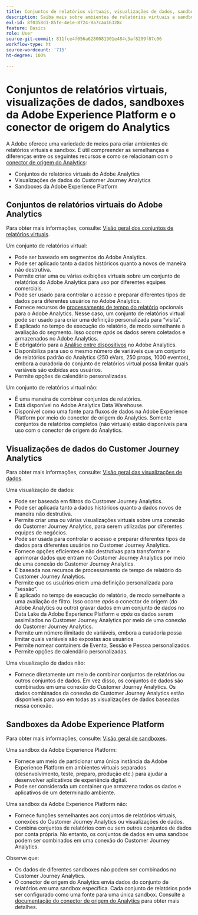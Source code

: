 ```yaml
---
title: Conjuntos de relatórios virtuais, visualizações de dados, sandboxes da Adobe Experience Platform e o conector de origem do Analytics
description: Saiba mais sobre ambientes de relatórios virtuais e sandbox.
exl-id: 8f0358d1-85fe-4e1e-8724-8a7caa16328c
feature: Basics
role: User
source-git-commit: 811fce4f056a6280081901e484c3af8209f87c06
workflow-type: ht
source-wordcount: '715'
ht-degree: 100%

---
```


# Conjuntos de relatórios virtuais, visualizações de dados, sandboxes da Adobe Experience Platform e o conector de origem do Analytics

A Adobe oferece uma variedade de meios para criar ambientes de relatórios virtuais e sandbox. É útil compreender as semelhanças e diferenças entre os seguintes recursos e como se relacionam com o [conector de origem do Analytics](https://experienceleague.adobe.com/docs/experience-platform/sources/ui-tutorials/create/adobe-applications/analytics.html?lang=pt-BR):

* Conjuntos de relatórios virtuais do Adobe Analytics
* Visualizações de dados do Customer Journey Analytics
* Sandboxes da Adobe Experience Platform

## Conjuntos de relatórios virtuais do Adobe Analytics

Para obter mais informações, consulte: [Visão geral dos conjuntos de relatórios virtuais](https://experienceleague.adobe.com/docs/analytics/components/virtual-report-suites/vrs-about.html?lang=pt-BR).

Um conjunto de relatórios virtual:

* Pode ser baseado em segmentos do Adobe Analytics.
* Pode ser aplicado tanto a dados históricos quanto a novos de maneira não destrutiva.
* Permite criar uma ou várias exibições virtuais sobre um conjunto de relatórios do Adobe Analytics para uso por diferentes equipes comerciais.
* Pode ser usado para controlar o acesso e preparar diferentes tipos de dados para diferentes usuários no Adobe Analytics.
* Fornece recursos de [processamento de tempo do relatório](https://experienceleague.adobe.com/docs/analytics/components/virtual-report-suites/vrs-report-time-processing.html?lang=pt-BR) opcionais para o Adobe Analytics. Nesse caso, um conjunto de relatórios virtual pode ser usado para criar uma definição personalizada para “visita”.
* É aplicado no tempo de execução do relatório, de modo semelhante à avaliação do segmento. Isso ocorre _após_ os dados serem coletados e armazenados no Adobe Analytics.
* É obrigatório para a [Análise entre dispositivos](https://experienceleague.adobe.com/docs/analytics/components/cda/overview.html?lang=pt-BR) no Adobe Analytics.
* Disponibiliza para uso o mesmo número de variáveis que um conjunto de relatórios padrão do Analytics (250 eVars, 250 props, 1000 eventos), embora a curadoria do conjunto de relatórios virtual possa limitar quais variáveis são exibidas aos usuários.
* Permite opções de calendário personalizadas.

Um conjunto de relatórios virtual não:

* É uma maneira de combinar conjuntos de relatórios.
* Está disponível no Adobe Analytics Data Warehouse.
* Disponível como uma fonte para fluxos de dados na Adobe Experience Platform por meio do conector de origem do Analytics. Somente conjuntos de relatórios completos (não virtuais) estão disponíveis para uso com o conector de origem do Analytics.


## Visualizações de dados do Customer Journey Analytics

Para obter mais informações, consulte: [Visão geral das visualizações de dados](https://experienceleague.adobe.com/docs/analytics-platform/using/cja-dataviews/data-views.html?lang=pt-BR).

Uma visualização de dados:

* Pode ser baseada em filtros do Customer Journey Analytics.
* Pode ser aplicada tanto a dados históricos quanto a dados novos de maneira não destrutiva.
* Permite criar uma ou várias visualizações virtuais sobre uma conexão do Customer Journey Analytics, para serem utilizadas por diferentes equipes de negócios.
* Pode ser usada para controlar o acesso e preparar diferentes tipos de dados para diferentes usuários no Customer Journey Analytics.
* Fornece opções eficientes e não destrutivas para transformar e aprimorar dados que entram no Customer Journey Analytics por meio de uma conexão do Customer Journey Analytics.
* É baseada nos recursos de processamento de tempo de relatório do Customer Journey Analytics.
* Permite que os usuários criem uma definição personalizada para “sessão”.
* É aplicado no tempo de execução do relatório, de modo semelhante a uma avaliação de filtro. Isso ocorre _após_ o conector de origem (do Adobe Analytics ou outro) gravar dados em um conjunto de dados no Data Lake da Adobe Experience Platform e _após_ os dados serem assimilados no Customer Journey Analytics por meio de uma conexão do Customer Journey Analytics.
* Permite um número ilimitado de variáveis, embora a curadoria possa limitar quais variáveis são expostas aos usuários
* Permite nomear containers de Evento, Sessão e Pessoa personalizados.
* Permite opções de calendário personalizadas.

Uma visualização de dados não:

* Fornece diretamente um meio de combinar conjuntos de relatórios ou outros conjuntos de dados. Em vez disso, os conjuntos de dados são combinados em uma conexão do Customer Journey Analytics. Os dados combinados da conexão do Customer Journey Analytics estão disponíveis para uso em todas as visualizações de dados baseadas nessa conexão.

## Sandboxes da Adobe Experience Platform

Para obter mais informações, consulte: [Visão geral de sandboxes](https://experienceleague.adobe.com/docs/experience-platform/sandbox/home.html?lang=pt-BR).

Uma sandbox da Adobe Experience Platform:

* Fornece um meio de particionar uma única instância da Adobe Experience Platform em ambientes virtuais separados (desenvolvimento, teste, preparo, produção etc.) para ajudar a desenvolver aplicativos de experiência digital.
* Pode ser considerada um container que armazena todos os dados e aplicativos de um determinado ambiente.

Uma sandbox da Adobe Experience Platform não:

* Fornece funções semelhantes aos conjuntos de relatórios virtuais, conexões do Customer Journey Analytics ou visualizações de dados.
* Combina conjuntos de relatórios com ou sem outros conjuntos de dados por conta própria. No entanto, os conjuntos de dados em uma sandbox podem ser combinados em uma conexão do Customer Journey Analytics.

Observe que:

* Os dados de diferentes sandboxes não podem ser combinados no Customer Journey Analytics.
* O conector de origem do Analytics envia dados do conjunto de relatórios _em_ uma sandbox específica. Cada conjunto de relatórios pode ser configurado como uma fonte para uma única sandbox. Consulte a [documentação do conector de origem do Analytics](https://experienceleague.adobe.com/docs/experience-platform/sources/ui-tutorials/create/adobe-applications/analytics.html?lang=pt-BR) para obter mais detalhes.
